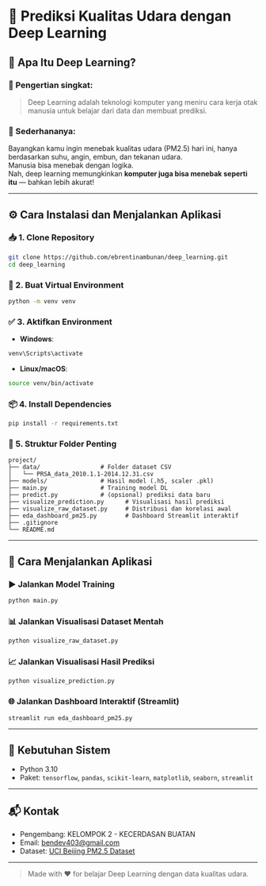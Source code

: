 # 🧠 Prediksi Kualitas Udara dengan Deep Learning

## 📌 Apa Itu Deep Learning?

### 🎯 Pengertian singkat:
> Deep Learning adalah teknologi komputer yang meniru cara kerja otak manusia untuk belajar dari data dan membuat prediksi.

### 🧩 Sederhananya:
Bayangkan kamu ingin menebak kualitas udara (PM2.5) hari ini, hanya berdasarkan suhu, angin, embun, dan tekanan udara.  
Manusia bisa menebak dengan logika.  
Nah, deep learning memungkinkan **komputer juga bisa menebak seperti itu** — bahkan lebih akurat!

---

## ⚙️ Cara Instalasi dan Menjalankan Aplikasi

### 📥 1. Clone Repository
```bash
git clone https://github.com/ebrentinambunan/deep_learning.git
cd deep_learning
```

### 🐍 2. Buat Virtual Environment
```bash
python -m venv venv
```

### ✅ 3. Aktifkan Environment
- **Windows**:
```bash
venv\Scripts\activate
```
- **Linux/macOS**:
```bash
source venv/bin/activate
```

### 📦 4. Install Dependencies
```bash
pip install -r requirements.txt
```

### 📁 5. Struktur Folder Penting
```
project/
├── data/                 # Folder dataset CSV
│   └── PRSA_data_2010.1.1-2014.12.31.csv
├── models/               # Hasil model (.h5, scaler .pkl)
├── main.py               # Training model DL
├── predict.py            # (opsional) prediksi data baru
├── visualize_prediction.py      # Visualisasi hasil prediksi
├── visualize_raw_dataset.py     # Distribusi dan korelasi awal
├── eda_dashboard_pm25.py        # Dashboard Streamlit interaktif
├── .gitignore
└── README.md
```

---

## 🚀 Cara Menjalankan Aplikasi

### ▶ Jalankan Model Training
```bash
python main.py
```

### 📊 Jalankan Visualisasi Dataset Mentah
```bash
python visualize_raw_dataset.py
```

### 📈 Jalankan Visualisasi Hasil Prediksi
```bash
python visualize_prediction.py
```

### 🌐 Jalankan Dashboard Interaktif (Streamlit)
```bash
streamlit run eda_dashboard_pm25.py
```

---

## 📌 Kebutuhan Sistem
- Python 3.10
- Paket: `tensorflow`, `pandas`, `scikit-learn`, `matplotlib`, `seaborn`, `streamlit`

---

## 📬 Kontak
- Pengembang: KELOMPOK 2 - KECERDASAN BUATAN
- Email: bendev403@gmail.com
- Dataset: [UCI Beijing PM2.5 Dataset](https://archive.ics.uci.edu/dataset/381/beijing+pm2+5+data)

---

> Made with ❤️ for belajar Deep Learning dengan data kualitas udara.
